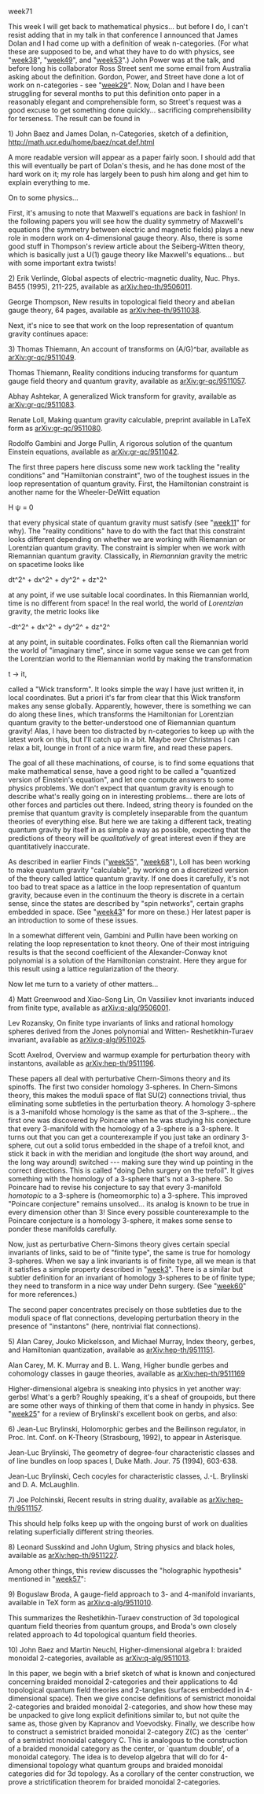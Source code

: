 week71

This week I will get back to mathematical physics\... but before I do, I
can\'t resist adding that in my talk in that conference I announced that
James Dolan and I had come up with a definition of weak n-categories.
(For what these are supposed to be, and what they have to do with
physics, see \"[week38](week38.html)\", \"[week49](week49.html)\", and
\"[week53](week53.html)\".) John Power was at the talk, and before long
his collaborator Ross Street sent me some email from Australia asking
about the definition. Gordon, Power, and Street have done a lot of work
on n-categories - see \"[week29](week29.html)\". Now, Dolan and I have
been struggling for several months to put this definition onto paper in
a reasonably elegant and comprehensible form, so Street\'s request was a
good excuse to get something done quickly\... sacrificing
comprehensibility for terseness. The result can be found in

1\) John Baez and James Dolan, n-Categories, sketch of a definition,
<http://math.ucr.edu/home/baez/ncat.def.html>

A more readable version will appear as a paper fairly soon. I should add
that this will eventually be part of Dolan\'s thesis, and he has done
most of the hard work on it; my role has largely been to push him along
and get him to explain everything to me.

On to some physics\...

First, it\'s amusing to note that Maxwell\'s equations are back in
fashion! In the following papers you will see how the duality symmetry
of Maxwell\'s equations (the symmetry between electric and magnetic
fields) plays a new role in modern work on 4-dimensional gauge theory.
Also, there is some good stuff in Thompson\'s review article about the
Seiberg-Witten theory, which is basically just a U(1) gauge theory like
Maxwell\'s equations\... but with some important extra twists!

2\) Erik Verlinde, Global aspects of electric-magnetic duality, Nuc.
Phys. B455 (1995), 211-225, available as
[arXiv:hep-th/9506011](http://arxiv.org/abs/hep-th/9506011).

George Thompson, New results in topological field theory and abelian
gauge theory, 64 pages, available as
[arXiv:hep-th/9511038](http://arxiv.org/abs/hep-th/9511038).

Next, it\'s nice to see that work on the loop representation of quantum
gravity continues apace:

3\) Thomas Thiemann, An account of transforms on (A/G)\^bar, available
as [arXiv:gr-qc/9511049](http://arxiv.org/abs/gr-qc/9511049).

Thomas Thiemann, Reality conditions inducing transforms for quantum
gauge field theory and quantum gravity, available as
[arXiv:gr-qc/9511057](http://arxiv.org/abs/gr-qc/9511057).

Abhay Ashtekar, A generalized Wick transform for gravity, available as
[arXiv:gr-qc/9511083](http://arxiv.org/abs/gr-qc/9511083).

Renate Loll, Making quantum gravity calculable, preprint available in
LaTeX form as [arXiv:gr-qc/9511080](http://arxiv.org/abs/gr-qc/9511080).

Rodolfo Gambini and Jorge Pullin, A rigorous solution of the quantum
Einstein equations, available as
[arXiv:gr-qc/9511042](http://arxiv.org/abs/gr-qc/9511042).

The first three papers here discuss some new work tackling the \"reality
conditions\" and \"Hamiltonian constraint\", two of the toughest issues
in the loop representation of quantum gravity. First, the Hamiltonian
constraint is another name for the Wheeler-DeWitt equation

H ψ = 0

that every physical state of quantum gravity must satisfy (see
\"[week11](week11.html)\" for why). The \"reality conditions\" have to
do with the fact that this constraint looks different depending on
whether we are working with Riemannian or Lorentzian quantum gravity.
The constraint is simpler when we work with Riemannian quantum gravity.
Classically, in *Riemannian* gravity the metric on spacetime looks like

dt^2^ + dx^2^ + dy^2^ + dz^2^

at any point, if we use suitable local coordinates. In this Riemannian
world, time is no different from space! In the real world, the world of
*Lorentzian* gravity, the metric looks like

-dt^2^ + dx^2^ + dy^2^ + dz^2^

at any point, in suitable coordinates. Folks often call the Riemannian
world the world of \"imaginary time\", since in some vague sense we can
get from the Lorentzian world to the Riemannian world by making the
transformation

t → it,

called a \"Wick transform\". It looks simple the way I have just written
it, in local coordinates. But a priori it\'s far from clear that this
Wick transform makes any sense globally. Apparently, however, there is
something we can do along these lines, which transforms the Hamiltonian
for Lorentzian quantum gravity to the better-understood one of
Riemannian quantum gravity! Alas, I have been too distracted by
n-categories to keep up with the latest work on this, but I\'ll catch up
in a bit. Maybe over Christmas I can relax a bit, lounge in front of a
nice warm fire, and read these papers.

The goal of all these machinations, of course, is to find some equations
that make mathematical sense, have a good right to be called a
\"quantized version of Einstein\'s equation\", and let one compute
answers to some physics problems. We don\'t expect that quantum gravity
is enough to describe what\'s really going on in interesting
problems\... there are lots of other forces and particles out there.
Indeed, string theory is founded on the premise that quantum gravity is
completely inseparable from the quantum theories of everything else. But
here we are taking a different tack, treating quantum gravity by itself
in as simple a way as possible, expecting that the predictions of theory
will be *qualitatively* of great interest even if they are
quantitatively inaccurate.

As described in earlier Finds (\"[week55](week55.html)\",
\"[week68](week68.html)\"), Loll has been working to make quantum
gravity \"calculable\", by working on a discretized version of the
theory called lattice quantum gravity. If one does it carefully, it\'s
not too bad to treat space as a lattice in the loop representation of
quantum gravity, because even in the continuum the theory is discrete in
a certain sense, since the states are described by \"spin networks\",
certain graphs embedded in space. (See \"[week43](week43.html)\" for
more on these.) Her latest paper is an introduction to some of these
issues.

In a somewhat different vein, Gambini and Pullin have been working on
relating the loop representation to knot theory. One of their most
intriguing results is that the second coefficient of the
Alexander-Conway knot polynomial is a solution of the Hamiltonian
constraint. Here they argue for this result using a lattice
regularization of the theory.

Now let me turn to a variety of other matters\...

4\) Matt Greenwood and Xiao-Song Lin, On Vassiliev knot invariants
induced from finite type, available as
[arXiv:q-alg/9506001](http://arxiv.org/abs/q-alg/9506001).

Lev Rozansky, On finite type invariants of links and rational homology
spheres derived from the Jones polynomial and Witten- Reshetikhin-Turaev
invariant, available as
[arXiv:q-alg/9511025](http://arxiv.org/abs/q-alg/9511025).

Scott Axelrod, Overview and warmup example for perturbation theory with
instantons, available as
[arXiv:hep-th/9511196](http://arxiv.org/abs/hep-th/9511196).

These papers all deal with perturbative Chern-Simons theory and its
spinoffs. The first two consider homology 3-spheres. In Chern-Simons
theory, this makes the moduli space of flat SU(2) connections trivial,
thus eliminating some subtleties in the perturbation theory. A homology
3-sphere is a 3-manifold whose homology is the same as that of the
3-sphere\... the first one was discovered by Poincare when he was
studying his conjecture that every 3-manifold with the homology of a
3-sphere is a 3-sphere. It turns out that you can get a counterexample
if you just take an ordinary 3-sphere, cut out a solid torus embedded in
the shape of a trefoil knot, and stick it back in with the meridian and
longitude (the short way around, and the long way around) switched \-\--
making sure they wind up pointing in the correct directions. This is
called \"doing Dehn surgery on the trefoil\". It gives something with
the homology of a 3-sphere that\'s not a 3-sphere. So Poincare had to
revise his conjecture to say that every 3-manifold *homotopic* to a
3-sphere is (homeomorphic to) a 3-sphere. This improved \"Poincare
conjecture\" remains unsolved\... its analog is known to be true in
every dimension other than 3! Since every possible counterexample to the
Poincare conjecture is a homology 3-sphere, it makes some sense to
ponder these manifolds carefully.

Now, just as perturbative Chern-Simons theory gives certain special
invariants of links, said to be of \"finite type\", the same is true for
homology 3-spheres. When we say a link invariants is of finite type, all
we mean is that it satisfies a simple property described in
\"[week3](week3.html)\". There is a similar but subtler definition for
an invariant of homology 3-spheres to be of finite type; they need to
transform in a nice way under Dehn surgery. (See
\"[week60](week60.html)\" for more references.)

The second paper concentrates precisely on those subtleties due to the
moduli space of flat connections, developing perturbation theory in the
presence of \"instantons\" (here, nontrivial flat connections).

5\) Alan Carey, Jouko Mickelsson, and Michael Murray, Index theory,
gerbes, and Hamiltonian quantization, available as
[arXiv:hep-th/9511151](http://arxiv.org/abs/hep-th/9511151).

Alan Carey, M. K. Murray and B. L. Wang, Higher bundle gerbes and
cohomology classes in gauge theories, available as
[arXiv:hep-th/9511169](http://arxiv.org/abs/hep-th/9511169)

Higher-dimensional algebra is sneaking into physics in yet another way:
gerbs! What\'s a gerb? Roughly speaking, it\'s a sheaf of groupoids, but
there are some other ways of thinking of them that come in handy in
physics. See \"[week25](week25.html)\" for a review of Brylinski\'s
excellent book on gerbs, and also:

6\) Jean-Luc Brylinski, Holomorphic gerbes and the Beilinson regulator,
in Proc. Int. Conf. on K-Theory (Strasbourg, 1992), to appear in
Asterisque.

Jean-Luc Brylinski, The geometry of degree-four characteristic classes
and of line bundles on loop spaces I, Duke Math. Jour. 75 (1994),
603-638.

Jean-Luc Brylinski, Cech cocyles for characteristic classes, J.-L.
Brylinski and D. A. McLaughlin.

7\) Joe Polchinski, Recent results in string duality, available as
[arXiv:hep-th/9511157](http://arxiv.org/abs/hep-th/9511157).

This should help folks keep up with the ongoing burst of work on
dualities relating superficially different string theories.

8\) Leonard Susskind and John Uglum, String physics and black holes,
available as
[arXiv:hep-th/9511227](http://arxiv.org/abs/hep-th/9511227).

Among other things, this review discusses the \"holographic hypothesis\"
mentioned in \"[week57](week57.html)\":

9\) Boguslaw Broda, A gauge-field approach to 3- and 4-manifold
invariants, available in TeX form as
[arXiv:q-alg/9511010](http://arxiv.org/abs/q-alg/9511010).

This summarizes the Reshetikhin-Turaev construction of 3d topological
quantum field theories from quantum groups, and Broda\'s own closely
related approach to 4d topological quantum field theories.

10\) John Baez and Martin Neuchl, Higher-dimensional algebra I: braided
monoidal 2-categories, available as
[arXiv:q-alg/9511013](http://arxiv.org/abs/q-alg/9511013).

In this paper, we begin with a brief sketch of what is known and
conjectured concerning braided monoidal 2-categories and their
applications to 4d topological quantum field theories and 2-tangles
(surfaces embedded in 4-dimensional space). Then we give concise
definitions of semistrict monoidal 2-categories and braided monoidal
2-categories, and show how these may be unpacked to give long explicit
definitions similar to, but not quite the same as, those given by
Kapranov and Voevodsky. Finally, we describe how to construct a
semistrict braided monoidal 2-category Z(C) as the \`center\' of a
semistrict monoidal category C. This is analogous to the construction of
a braided monoidal category as the center, or \`quantum double\', of a
monoidal category. The idea is to develop algebra that will do for
4-dimensional topology what quantum groups and braided monoidal
categories did for 3d topology. As a corollary of the center
construction, we prove a strictification theorem for braided monoidal
2-categories.
